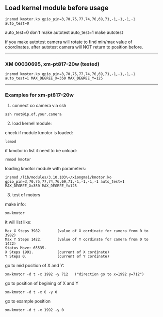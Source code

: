 
## Load kernel module before usage


```
insmod kmotor.ko gpio_pin=3,70,75,77,74,76,69,71,-1,-1,-1,-1 auto_test=0
```
auto_test=0   don't make autotest
auto_test=1   make autotest

if you make autotest camera will rotate to find min/max value of coordinates. after autotest camera will NOT return to position before. 

-----

### ХМ 00030695, xm-pt817-20w (tested)

```
insmod kmotor.ko gpio_pin=3,70,75,77,74,76,69,71,-1,-1,-1,-1 auto_test=1 MAX_DEGREE_X=350 MAX_DEGREE_Y=125
```

-----

### Examples for xm-pt817-20w

1) connect co camera via ssh
```
ssh root@ip.of.your.camera
```
2) load kernel module:

check if module kmotor is loaded:
```
lsmod
```
if kmotor in list it need to be unload:
```
rmmod kmotor
```
loading kmotor module with parameters:

```
insmod /lib/modules/3.10.103\+/xiongmai/kmotor.ko gpio_pin=3,70,75,77,74,76,69,71,-1,-1,-1,-1 auto_test=1 MAX_DEGREE_X=350 MAX_DEGREE_Y=125
```

3) test of motors

make info:
```
xm-kmotor
```
it will list like:
```
Max X Steps 3982.       (value of X cordinate for camera from 0 to 3982)
Max Y Steps 1422.       (value of Y cordinate for camera from 0 to 1422)
Status Move: 65535.
X Steps 1991.           (current of X cordinate)
Y Steps 0.              (current of Y cordinate)
```

go to mid position of X and Y:
```
xm-kmotor -d t -x 1992 -y 712   ("direction go to x=1992 y=712")
```
go to position of begining of X and Y
```
xm-kmotor -d t -x 0 -y 0 
```
go to example position
```
xm-kmotor -d t -x 1992 -y 0 
```
